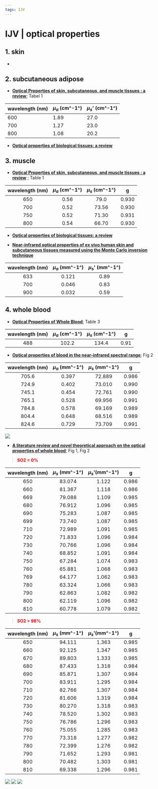 ```yaml
---
tags: IJV
---
```

# IJV | optical properties
## 1. skin
- 
## 2. subcutaneous adipose
- [**Optical Properties of skin, subcutaneous, and muscle tissues : a review**](https://drive.google.com/file/d/1RJsSTNc8jRs-S6G_SrDUhdnZikkchb61/view?usp=sharing); Tabel 1

| wavelength (nm) | $\mu_a$ (cm^-1^) | $\mu_s$' (cm^-1^) |
| -------- | -------- | -------- |
|  600  | 1.89  | 27.0 | 
|  700  | 1.27  | 23.0 | 
|  800  | 1.08  | 20.2 |

- [**Optical properties of biological tissues: a review**](https://drive.google.com/file/d/1ftJfYxn0lRyAw6VCJnJdAO4qAwH1gOc5/view?usp=sharing)
## 3. muscle
- [**Optical Properties of skin, subcutaneous, and muscle tissues : a review**](https://drive.google.com/file/d/1RJsSTNc8jRs-S6G_SrDUhdnZikkchb61/view?usp=sharing) ; Table 1

| wavelength (nm) |$\mu_a$ (cm^-1^)| $\mu_s$ (cm^-1^) | g |
|:------------:|:------:|:---------:|:-----:|
|  650  | 0.56  | 79.0  | 0.930|
|  700  | 0.52  | 73.56 | 0.930|
|  750  | 0.52  | 71.30 | 0.931|
|  800  | 0.54  | 66.70 | 0.930|

- [**Optical properties of biological tissues: a review**](https://drive.google.com/file/d/1ftJfYxn0lRyAw6VCJnJdAO4qAwH1gOc5/view?usp=sharing)


- [**Near-infrared optical properties of ex vivo human skin and subcutaneous tissues measured using the Monte Carlo inversion technique**](https://drive.google.com/file/d/1qPUqouiy_5zusgtDoixsRbboVCK_vOZx/view?usp=sharing)

| wavelength (nm) |$\mu_a$ (mm^-1^)| $\mu_s$' (mm^-1^) |
|:------------:|:------:|:---------:|
|  633  | 0.121  | 0.89  |
|  700  | 0.046  | 0.83  |
|  900  | 0.032  | 0.59  |

## 4. whole blood
- [**Optical Properties of Whole Blood**](https://drive.google.com/file/d/1ZRKvN68OQrJO5rZZcFHOhSQ2HYnbHjpj/view?usp=sharing); Table 3 

| wavelength (nm) |$\mu_a$ (cm^-1^)| $\mu_s$ (cm^-1^) |g|
|:------------:|:------:|:---------:|:-----:|
|  488  | 102.2  | 134.4   |0.91|

- [**Optical properties of blood in the near-infrared spectral range**](https://drive.google.com/file/d/1j8ljdcfXC34kSP_kxPODIUb9GKXdT-cG/view?usp=sharing); Fig 2


| wavelength (nm) |$\mu_a$ (mm^-1^)| $\mu_s$ (mm^-1^) | g |
|:------------:|:------:|:---------:|:-------:|
|705.6| 0.397| 72.889| 0.986|
|724.9| 0.402| 73.010| 0.990|
|745.1| 0.454| 72.761| 0.990|
|765.1| 0.528| 69.956| 0.991|
|784.8| 0.578| 69.169| 0.989|
|804.4| 0.648| 68.516| 0.989|
|824.6| 0.729| 73.709| 0.991|
![](https://i.imgur.com/hxLAXfI.png)

- [**A literature review and novel theoretical approach on the optical properties of whole blood**](https://drive.google.com/file/d/17e-APg_Cv9uZTxGCzHznGKp7622Tj6QU/view?usp=sharing); Fig 1, Fig 2
><font color=red>**SO2 = 0%**</font>

| wavelength (nm) | $\mu_s$ (mm^-1^) |$\mu_s$'(mm^-1^)| g |
|:------------:|:---------:|:-------:|:-------:|
650|83.074|1.122|0.986|
660|81.367|1.118|0.986|
669|79.088|1.109|0.985|
680|76.912|1.096|0.985|
690|75.283|1.087|0.985|
699|73.740|1.087|0.985|
710|72.989|1.091|0.985|
720|71.833|1.096|0.984|
730|70.766|1.096|0.984|
740|68.852|1.091|0.984|
750|67.284|1.074|0.983|
760|65.881|1.068|0.983|
769|64.177|1.062|0.983|
780|63.324|1.066|0.983|
790|62.863|1.082|0.982|
800|62.119|1.096|0.982|
810|60.778|1.079|0.982|



><font color=red>**SO2 > 98%**</font>

| wavelength (nm) | $\mu_s$ (mm^-1^) |$\mu_s$'(mm^-1^)| g |
|:------------:|:------:|:---------:|:-------:| 
650|94.111|1.363|0.985|
660|92.125|1.347|0.985|
670|89.803|1.333|0.985|
680|87.433|1.318|0.984|
690|85.871|1.307|0.984|
700|83.911|1.295|0.984|
710|82.766|1.307|0.984|
720|81.606|1.319|0.984|
730|80.270|1.318|0.983|
740|78.520|1.302|0.983|
750|76.786|1.296|0.983|
760|75.055|1.285|0.983|
770|73.318|1.277|0.982|
780|72.399|1.276|0.982|
790|71.652|1.293|0.981|
800|70.482|1.303|0.981|
810|69.338|1.296|0.981|

![](https://i.imgur.com/7MaDuy3.png)
![](https://i.imgur.com/0DpAJyn.png)
![](https://i.imgur.com/EXoNQiV.png)
